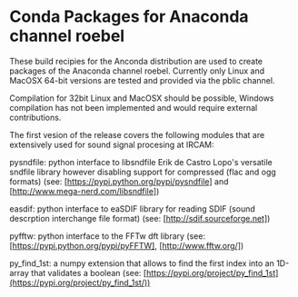 Conda Packages for Anaconda channel roebel
==========================================

These build recipies for the Anconda distribution are used to create packages of the Anaconda channel
roebel. Currently only Linux and MacOSX 64-bit versions are tested and provided via the pblic channel.

Compilation for 32bit Linux and MacOSX should be possible, Windows compilation has not been implemented
 and would require external contributions.

The first vesion of the release covers the following modules that are extensively used for sound signal procesing at IRCAM:

pysndfile: python interface to libsndfile Erik de Castro Lopo's versatile sndfile library however disabling support for compressed (flac and ogg formats) (see: [https://pypi.python.org/pypi/pysndfile] and [http://www.mega-nerd.com/libsndfile])

easdif: python interface to eaSDIF library for reading SDIF (sound descrption interchange file format) 
   (see: [http://sdif.sourceforge.net])

pyfftw: python interface to the FFTw dft library (see: [https://pypi.python.org/pypi/pyFFTW], [http://www.fftw.org/])

py_find_1st: a numpy extension that allows to find the first index into an 1D-array that validates a boolean (see: [https://pypi.org/project/py_find_1st](https://pypi.org/project/py_find_1st/))
